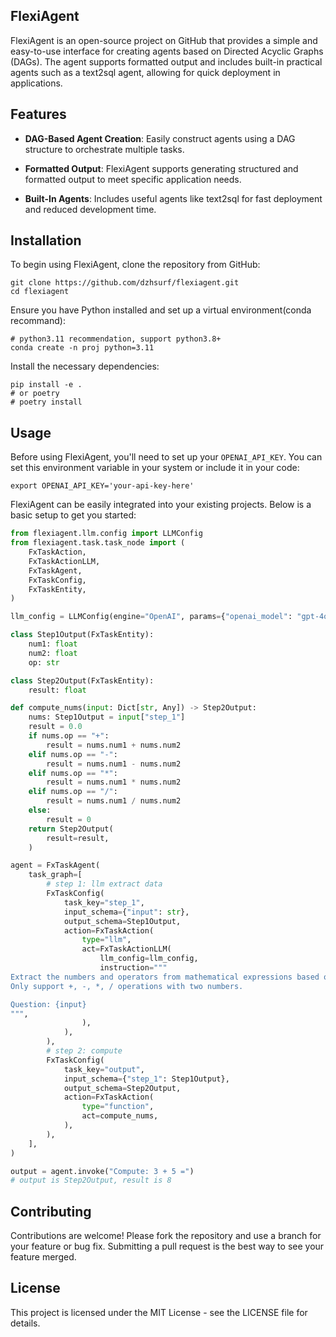 FlexiAgent
-----------

FlexiAgent is an open-source project on GitHub that provides a simple and easy-to-use interface for creating agents based on Directed Acyclic Graphs (DAGs). The agent supports formatted output and includes built-in practical agents such as a text2sql agent, allowing for quick deployment in applications.

Features
--------

- **DAG-Based Agent Creation**: Easily construct agents using a DAG structure to orchestrate multiple tasks.

- **Formatted Output**: FlexiAgent supports generating structured and formatted output to meet specific application needs.

- **Built-In Agents**: Includes useful agents like text2sql for fast deployment and reduced development time.


Installation
------------

To begin using FlexiAgent, clone the repository from GitHub:
```shell
git clone https://github.com/dzhsurf/flexiagent.git
cd flexiagent
```

Ensure you have Python installed and set up a virtual environment(conda recommand):
```shell
# python3.11 recommendation, support python3.8+
conda create -n proj python=3.11 
```

Install the necessary dependencies:
```shell
pip install -e .
# or poetry
# poetry install
```


Usage
-----

Before using FlexiAgent, you'll need to set up your `OPENAI_API_KEY`. You can set this environment variable in your system or include it in your code:

```shell
export OPENAI_API_KEY='your-api-key-here' 
```

FlexiAgent can be easily integrated into your existing projects. Below is a basic setup to get you started:


```python
from flexiagent.llm.config import LLMConfig
from flexiagent.task.task_node import (
    FxTaskAction,
    FxTaskActionLLM,
    FxTaskAgent,
    FxTaskConfig,
    FxTaskEntity,
)

llm_config = LLMConfig(engine="OpenAI", params={"openai_model": "gpt-4o-mini"})

class Step1Output(FxTaskEntity):
    num1: float 
    num2: float 
    op: str 

class Step2Output(FxTaskEntity):
    result: float

def compute_nums(input: Dict[str, Any]) -> Step2Output:
    nums: Step1Output = input["step_1"]
    result = 0.0
    if nums.op == "+":
        result = nums.num1 + nums.num2
    elif nums.op == "-":
        result = nums.num1 - nums.num2
    elif nums.op == "*":
        result = nums.num1 * nums.num2
    elif nums.op == "/":
        result = nums.num1 / nums.num2
    else:
        result = 0
    return Step2Output(
        result=result,
    )

agent = FxTaskAgent(
    task_graph=[
        # step 1: llm extract data
        FxTaskConfig(
            task_key="step_1",
            input_schema={"input": str},
            output_schema=Step1Output,
            action=FxTaskAction(
                type="llm",
                act=FxTaskActionLLM(
                    llm_config=llm_config,
                    instruction="""
Extract the numbers and operators from mathematical expressions based on the user's questions. 
Only support +, -, *, / operations with two numbers.

Question: {input}
""",
                ),
            ),
        ),
        # step 2: compute
        FxTaskConfig(
            task_key="output",
            input_schema={"step_1": Step1Output},
            output_schema=Step2Output,
            action=FxTaskAction(
                type="function",
                act=compute_nums,
            ),
        ),
    ],
)

output = agent.invoke("Compute: 3 + 5 =")
# output is Step2Output, result is 8
```

Contributing
------------

Contributions are welcome! Please fork the repository and use a branch for your feature or bug fix. Submitting a pull request is the best way to see your feature merged.


License
-------
This project is licensed under the MIT License - see the LICENSE file for details.